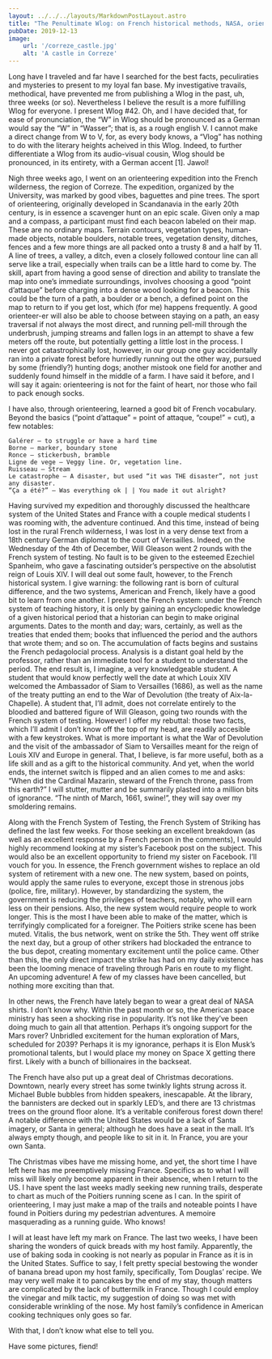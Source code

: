 ```yaml
---
layout: ../../../layouts/MarkdownPostLayout.astro
title: "The Penultimate Wlog: on French historical methods, NASA, orienteering, Christmas decorations, and a few other things"
pubDate: 2019-12-13
image:
    url: '/correze_castle.jpg' 
    alt: 'A castle in Correze'
---
```


Long have I traveled and far have I searched for the best facts, peculiraties and mysteries to present to my loyal fan base. My investigative travails, methodical, have prevented me from publishing a Wlog in the past, uh, three weeks (or so). Nevertheless I believe the result is a more fulfilling Wlog for everyone. I present Wlog #42. Oh, and I have decided that, for ease of pronunciation, the “W” in Wlog should be pronounced as a German would say the “W” in “Wasser”; that is, as a rough english V. I cannot make a direct change from W to V, for, as every body knows, a “Vlog” has nothing to do with the literary heights acheived in this Wlog. Indeed, to further differentiate a Wlog from its audio-visual cousin, Wlog should be pronounced, in its entirety, with a German accent [1]. Jawol!

Nigh three weeks ago, I went on an orienteering expedition into the French wilderness, the region of Correze. The expedition, organized by the University, was marked by good vibes, baguettes and pine trees. The sport of orienteering, originally developed in Scandanavia in the early 20th century, is in essence a scavenger hunt on an epic scale. Given only a map and a compass, a participant must find each beacon labeled on their map. These are no ordinary maps. Terrain contours, vegetation types, human-made objects, notable boulders, notable trees, vegetation density, ditches, fences and a few more things are all packed onto a trusty 8 and a half by 11. A line of trees, a valley, a ditch, even a closely followed contour line can all serve like a trail, especially when trails can be a little hard to come by. The skill, apart from having a good sense of direction and ability to translate the map into one’s immediate surroundings, involves choosing a good “point d’attaque” before charging into a dense wood looking for a beacon. This could be the turn of a path, a boulder or a bench, a defined point on the map to return to if you get lost, which (for me) happens frequently. A good orienteer-er will also be able to choose between staying on a path, an easy traversal if not always the most direct, and running pell-mill through the underbrush, jumping streams and fallen logs in an attempt to shave a few meters off the route, but potentially getting a little lost in the process. I never got catastrophically lost, however, in our group one guy accidentally ran into a private forest before hurriedly running out the other way, pursued by some (friendly?) hunting dogs; another mistook one field for another and suddenly found himself in the middle of a farm. I have said it before, and I will say it again: orienteering is not for the faint of heart, nor those who fail to pack enough socks.

I have also, through orienteering, learned a good bit of French vocabulary. Beyond the basics (“point d’attaque” = point of attaque, “coupe!” = cut), a few notables:

    Galérer – to struggle or have a hard time
    Borne – marker, boundary stone
    Ronce – stickerbush, bramble
    Ligne de vege – Veggy line. Or, vegetation line.
    Ruisseau – Stream
    Le catastrophe – A disaster, but used “it was THE disaster”, not just any disaster.
    “Ça a été?” – Was everything ok | | You made it out alright?

Having survived my expedition and thoroughly discussed the healthcare system of the United States and France with a couple medical students I was rooming with, the adventure continued. And this time, instead of being lost in the rural French wilderness, I was lost in a very dense text from a 18th century German diplomat to the court of Versailles. Indeed, on the Wednesday of the 4th of December, Will Gleason went 2 rounds with the French system of testing. No fault is to be given to the esteemed Ezechiel Spanheim, who gave a fascinating outsider’s perspective on the absolutist reign of Louis XIV. I will deal out some fault, however, to the French historical system. I give warning: the following rant is born of cultural difference, and the two systems, American and French, likely have a good bit to learn from one another. I present the French system: under the French system of teaching history, it is only by gaining an encyclopedic knowledge of a given historical period that a historian can begin to make original arguments. Dates to the month and day; wars, certainly, as well as the treaties that ended them; books that influenced the period and the authors that wrote them; and so on. The accumulation of facts begins and sustains the French pedagolocial process. Analysis is a distant goal held by the professor, rather than an immediate tool for a student to understand the period. The end result is, I imagine, a very knowledgeable student. A student that would know perfectly well the date at which Louix XIV welcomed the Ambassador of Siam to Versailles (1686), as well as the name of the treaty putting an end to the War of Devolution (the treaty of Aix-la-Chapelle). A student that, I’ll admit, does not correlate entirely to the bloodied and battered figure of Will Gleason, going two rounds with the French system of testing. However! I offer my rebuttal: those two facts, which I’ll admit I don’t know off the top of my head, are readily accesible with a few keystrokes. What is more important is what the War of Devolution and the visit of the ambassador of Siam to Versailles meant for the reign of Louis XIV and Europe in general. That, I believe, is far more useful, both as a life skill and as a gift to the historical community. And yet, when the world ends, the internet switch is flipped and an alien comes to me and asks: “When did the Cardinal Mazarin, steward of the French throne, pass from this earth?” I will stutter, mutter and be summarily plasted into a million bits of ignorance. “The ninth of March, 1661, swine!”, they will say over my smoldering remains.

Along with the French System of Testing, the French System of Striking has defined the last few weeks. For those seeking an excellent breakdown (as well as an excellent response by a French person in the comments), I would highly recommend looking at my sister’s Facebook post on the subject. This would also be an excellent opportunity to friend my sister on Facebook. I’ll vouch for you. In essence, the French government wishes to replace an old system of retirement with a new one. The new system, based on points, would apply the same rules to everyone, except those in strenous jobs (police, fire, military). However, by standardizing the system, the government is reducing the privileges of teachers, notably, who will earn less on their pensions. Also, the new system would require people to work longer. This is the most I have been able to make of the matter, which is terrifyingly complicated for a foreigner. The Poitiers strike scene has been muted. Vitalis, the bus network, went on strike the 5th. They went off strike the next day, but a group of other strikers had blockaded the entrance to the bus depot, creating momentary excitement until the police came. Other than this, the only direct impact the strike has had on my daily existence has been the looming menace of traveling through Paris en route to my flight. An upcoming adventure! A few of my classes have been cancelled, but nothing more exciting than that.

In other news, the French have lately began to wear a great deal of NASA shirts. I don’t know why. Within the past month or so, the American space ministry has seen a shocking rise in popularity. It’s not like they’ve been doing much to gain all that attention. Perhaps it’s ongoing support for the Mars rover? Unbridled excitement for the human exploration of Mars, scheduled for 2039? Perhaps it is my ignorance, perhaps it is Elon Musk’s promotional talents, but I would place my money on Space X getting there first. Likely with a bunch of billionaires in the backseat.

The French have also put up a great deal of Christmas decorations. Downtown, nearly every street has some twinkly lights strung across it. Michael Buble bubbles from hidden speakers, inescapable. At the library, the bannisters are decked out in sparkly LED’s, and there are 13 christmas trees on the ground floor alone. It’s a veritable coniferous forest down there! A notable difference with the United States would be a lack of Santa imagery, or Santa in general; although he does have a seat in the mall. It’s always empty though, and people like to sit in it. In France, you are your own Santa.

The Christmas vibes have me missing home, and yet, the short time I have left here has me preemptively missing France. Specifics as to what I will miss will likely only become apparent in their absence, when I return to the US. I have spent the last weeks madly seeking new running trails, desperate to chart as much of the Poitiers running scene as I can. In the spirit of orienteering, I may just make a map of the trails and noteable points I have found in Poitiers during my pedestrian adventures. A memoire masquerading as a running guide. Who knows!

I will at least have left my mark on France. The last two weeks, I have been sharing the wonders of quick breads with my host family. Apparently, the use of baking soda in cooking is not nearly as popular in France as it is in the United States. Suffice to say, I felt pretty special bestowing the wonder of banana bread upon my host family, specifically, Tom Douglas’ recipe. We may very well make it to pancakes by the end of my stay, though matters are complicated by the lack of buttermilk in France. Though I could employ the vinegar and milk tactic, my suggestion of doing so was met with considerable wrinkling of the nose. My host family’s confidence in American cooking techniques only goes so far.

With that, I don’t know what else to tell you.

Have some pictures, fiend!